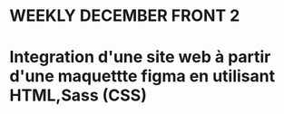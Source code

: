 # WEEKLY DECEMBER FRONT 2

# Integration d'une site web à partir d'une maquettte figma en utilisant HTML,Sass (CSS)
